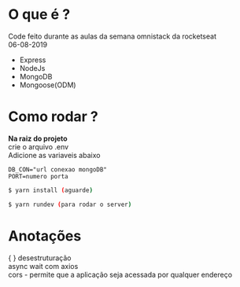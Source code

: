 # O que é ?
Code feito durante as aulas da semana omnistack da rocketseat   
06-08-2019

* Express
* NodeJs
* MongoDB
* Mongoose(ODM)

# Como rodar ?
**Na raiz do projeto**  
crie o arquivo .env  
Adicione as variaveis abaixo
```
DB_CON="url conexao mongoDB"  
PORT=numero porta
```

```bash
$ yarn install (aguarde)

$ yarn rundev (para rodar o server)

```

# Anotações
{ } desestruturação  
async wait com axios  
cors - permite que a aplicação seja acessada por qualquer endereço